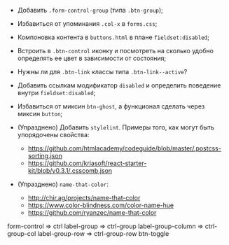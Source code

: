 * Добавить `.form-control-group` (типа `.btn-group`);
* Избавиться от упоминания `.col-x` в `forms.css`;
* Компоновка контента в `buttons.html` в плане `fieldset:disabled`;
* Встроить в `.btn-control` иконку и посмотреть на сколько удобно определять ее цвет в зависимости от состояния;
* Нужны ли для `.btn-link` классы типа `.btn-link--active`?
* Добавить ссылкам модификатор `disabled` и определить поведение внутри `fieldset:disabled`;
* Избавиться от миксин `btn-ghost`, а функционал сделать через миксин `button`;

* (Упразднено) Добавить `stylelint`. Примеры того, как могут быть упорядочены свойства:
  * https://github.com/htmlacademy/codeguide/blob/master/.postcss-sorting.json
  * https://github.com/kriasoft/react-starter-kit/blob/v0.3.1/.csscomb.json

* (Упразднено) `name-that-color`:
    * http://chir.ag/projects/name-that-color
    * https://www.color-blindness.com/color-name-hue
    * https://github.com/ryanzec/name-that-color
  
form-control => ctrl
label-group => ctrl-group
label-group-column => ctrl-group-col
label-group-row => ctrl-group-row
btn-toggle

